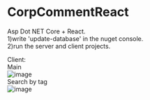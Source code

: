 # CorpCommentReact 
Asp Dot NET Core + React.  
1)write 'update-database' in the nuget console.  
2)run the server and client projects.  

Client:  
Main      
![image](https://github.com/user-attachments/assets/c0edc1aa-9403-4016-9ef2-7285c0581120)  
Search by tag  
![image](https://github.com/user-attachments/assets/8686dd64-14e8-49b6-844e-acd6337e3adc)  
